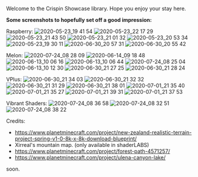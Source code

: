 Welcome to the Crispin Showcase library. Hope you enjoy your stay here.

**Some screenshots to hopefully set off a good impression:**

Raspberry:
![2020-05-23_19 41 54](https://user-images.githubusercontent.com/63942150/82746187-2e532b80-9db7-11ea-94b4-c3c131fb2eea.png)
![2020-05-23_22 17 29](https://user-images.githubusercontent.com/63942150/82862149-23c89b80-9f49-11ea-94a3-918e090ce8ad.png)
![2020-05-23_21 43 50](https://user-images.githubusercontent.com/63942150/82862197-435fc400-9f49-11ea-84f5-8cae93c0c12d.png)
![2020-05-23_21 01 32](https://user-images.githubusercontent.com/63942150/82862582-3abbbd80-9f4a-11ea-8748-53b250c6efc4.png)
![2020-05-23_20 53 34](https://user-images.githubusercontent.com/63942150/82862592-43ac8f00-9f4a-11ea-8b11-5d6d15a01cd4.png)
![2020-05-23_19 30 11](https://user-images.githubusercontent.com/63942150/82862597-45765280-9f4a-11ea-8594-263b35282aba.png)
![2020-06-30_20 57 31](https://user-images.githubusercontent.com/63942150/86135029-7ed74a80-bb14-11ea-8fbb-cfea42e6f2fe.png)
![2020-06-30_20 55 42](https://user-images.githubusercontent.com/63942150/86135072-8bf43980-bb14-11ea-882d-c42aa98a388d.png)

Melon:
![2020-07-24_08 28 09](https://user-images.githubusercontent.com/63942150/88353473-c9508d80-cd87-11ea-9d73-7180aea3bfea.png)
![2020-06-14_09 18 48](https://user-images.githubusercontent.com/63942150/84583228-99c17380-ae20-11ea-97f2-105a3327dd52.png)
![2020-06-13_10 06 16](https://user-images.githubusercontent.com/63942150/84558620-759d5e00-ad5e-11ea-9cdb-d3b92503f067.png)
![2020-06-13_10 06 44](https://user-images.githubusercontent.com/63942150/84558654-ae3d3780-ad5e-11ea-841f-0ac6f453f5b4.png)
![2020-07-24_08 25 04](https://user-images.githubusercontent.com/63942150/88353479-d3728c00-cd87-11ea-94c4-80c36eedd252.png)
![2020-06-13_10 12 30](https://user-images.githubusercontent.com/63942150/84558706-f8261d80-ad5e-11ea-996f-8c1dc4b886c2.png)
![2020-06-30_21 27 25](https://user-images.githubusercontent.com/63942150/86138473-bba54080-bb18-11ea-8e86-0e88252108d4.png)
![2020-06-30_21 28 24](https://user-images.githubusercontent.com/63942150/86138497-c2cc4e80-bb18-11ea-878b-0d26eb22f4ab.png)

VPlus:
![2020-06-30_21 34 03](https://user-images.githubusercontent.com/63942150/86139516-0a9fa580-bb1a-11ea-9c36-649f35ed9dc5.png)
![2020-06-30_21 32 32](https://user-images.githubusercontent.com/63942150/86139535-0ffcf000-bb1a-11ea-9298-20d8fad6f460.png)
![2020-06-30_21 31 29](https://user-images.githubusercontent.com/63942150/86139567-1a1eee80-bb1a-11ea-978b-d514f745729a.png)
![2020-06-30_21 38 01](https://user-images.githubusercontent.com/63942150/86139594-2145fc80-bb1a-11ea-8196-8da16cdc2d99.png)
![2020-07-01_21 35 40](https://user-images.githubusercontent.com/63942150/86257336-9c271a00-bbe3-11ea-91e5-9d6279974b62.png)
![2020-07-01_21 35 27](https://user-images.githubusercontent.com/63942150/86257366-a34e2800-bbe3-11ea-9810-0c3aa2c5ce24.png)
![2020-07-01_21 39 31](https://user-images.githubusercontent.com/63942150/86257398-aba66300-bbe3-11ea-98ae-1aa6b85337a9.png)
![2020-07-01_21 37 53](https://user-images.githubusercontent.com/63942150/86257415-b2cd7100-bbe3-11ea-8c1b-195f4d7c74cb.png)

Vibrant Shaders:
![2020-07-24_08 36 58](https://user-images.githubusercontent.com/63942150/88353838-30bb0d00-cd89-11ea-8330-3cdbec218458.png)
![2020-07-24_08 32 51](https://user-images.githubusercontent.com/63942150/88353845-39134800-cd89-11ea-951b-235333699caf.png)
![2020-07-24_08 38 22](https://user-images.githubusercontent.com/63942150/88353859-42041980-cd89-11ea-94ad-337a2d6b5fb9.png)

Credits:

- https://www.planetminecraft.com/project/new-zealand-realistic-terrain-project-spring-v1-0-8k-x-8k-download-blueprint/
- Xirreal's mountain map. (only available in shaderLABS)
- https://www.planetminecraft.com/project/forest-path-4571257/
- https://www.planetminecraft.com/project/ulena-canyon-lake/


soon.
